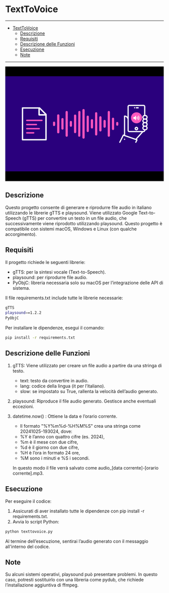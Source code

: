 # TextToVoice

---

- [TextToVoice](#texttovoice)
  - [Descrizione](#descrizione)
  - [Requisiti](#requisiti)
  - [Descrizione delle Funzioni](#descrizione-delle-funzioni)
  - [Esecuzione](#esecuzione)
  - [Note](#note)

---

![logo](logo.png)

## Descrizione

Questo progetto consente di generare e riprodurre file audio in italiano utilizzando le librerie gTTS e playsound.
Viene utilizzato Google Text-to-Speech (gTTS) per convertire un testo in un file audio, che successivamente viene riprodotto utilizzando playsound.
Questo progetto è compatibile con sistemi macOS, Windows e Linux (con qualche accorgimento).

## Requisiti

Il progetto richiede le seguenti librerie:

- gTTS: per la sintesi vocale (Text-to-Speech).
- playsound: per riprodurre file audio.
- PyObjC: libreria necessaria solo su macOS per l’integrazione delle API di sistema.

Il file requirements.txt include tutte le librerie necessarie:

```sh
gTTS
playsound==1.2.2
PyObjC
```

Per installare le dipendenze, esegui il comando:

```sh
pip install -r requirements.txt
```

## Descrizione delle Funzioni

1. gTTS: Viene utilizzato per creare un file audio a partire da una stringa di testo.

   - text: testo da convertire in audio.
   - lang: codice della lingua (it per l’italiano).
   - slow: se impostato su True, rallenta la velocità dell’audio generato.

2. playsound: Riproduce il file audio generato. Gestisce anche eventuali eccezioni.

3. datetime.now() : Ottiene la data e l’orario corrente.
    - Il formato "%Y%m%d-%H%M%S" crea una stringa come 20241025-193024, dove:
    - %Y è l’anno con quattro cifre (es. 2024),
    - %m è il mese con due cifre,
    - %d è il giorno con due cifre,
    - %H è l’ora in formato 24 ore,
    - %M sono i minuti e %S i secondi.

    In questo modo il file verrà salvato come audio_[data corrente]-[orario corrente].mp3.

## Esecuzione

Per eseguire il codice:

1. Assicurati di aver installato tutte le dipendenze con pip install -r requirements.txt.
2. Avvia lo script Python:

```sh
python texttovoice.py
```

Al termine dell’esecuzione, sentirai l’audio generato con il messaggio all'interno del codice.

## Note

Su alcuni sistemi operativi, playsound può presentare problemi.
In questo caso, potresti sostituirlo con una libreria come pydub, che richiede l’installazione aggiuntiva di ffmpeg.

